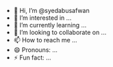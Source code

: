 - 👋 Hi, I’m @syedabusafwan
- 👀 I’m interested in ...
- 🌱 I’m currently learning ...
- 💞️ I’m looking to collaborate on ...
- 📫 How to reach me ...
- 😄 Pronouns: ...
- ⚡ Fun fact: ...

<!---
syedabusafwan/syedabusafwan is a ✨ special ✨ repository because its `README.md` (this file) appears on your GitHub profile.
You can click the Preview link to take a look at your changes.
--->
